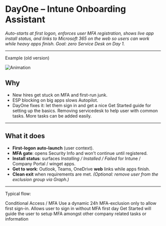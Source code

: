 # DayOne – Intune Onboarding Assistant

*Auto-starts at first logon, enforces user MFA registration, shows live app install status, and links to Microsoft 365 on the web so users can work while heavy apps finish. Goal: zero Service Desk on Day 1.*

---

Example (old version)

![Animation](https://github.com/user-attachments/assets/98769eb9-0b5c-44e2-87e7-63e1d7bbcb7e)


## Why

- New hires get stuck on MFA and first-run junk.  
- ESP blocking on big apps slows Autopilot.  
- DayOne fixes it: let them sign in and get a nice Get Started guide for setting up the basics. Removing servicedesk to help user with common tasks. More tasks can be added easily.

---

## What it does

- **First-logon auto-launch** (user context).
- **MFA gate**: opens Security Info and won’t continue until registered.
- **Install status**: surfaces *Installing / Installed / Failed* for Intune / Company Portal / winget apps.
- **Get to work**: Outlook, Teams, OneDrive **web** links while apps finish.
- **Clean exit** when requirements are met. *(Optional: remove user from the exclusion group via Graph.)*

---

Typical flow:

Conditional Access / MFA
Use a dynamic 24h MFA-exclusion only to allow first sign-in.
Allows user to sign in without MFA first day
Get Started will guide the user to setup MFA amongst other company related tasks or information

